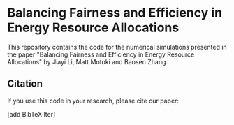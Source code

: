 # Balancing Fairness and Efficiency in Energy Resource Allocations

This repository contains the code for the numerical simulations presented in the paper "Balancing Fairness and Efficiency in Energy Resource Allocations" by Jiayi Li, Matt Motoki and Baosen Zhang.


## Citation

If you use this code in your research, please cite our paper:

[add BibTeX lter]

